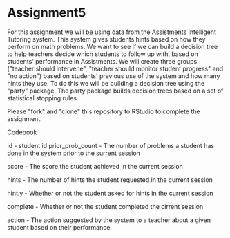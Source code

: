 # Assignment5

For this assignment we will be using data from the Assistments Intelligent Tutoring system. This system gives students hints based on how they perform on math problems. We want to see if we can build a decision tree to help teachers decide which students to follow up with, based on students' performance in Assistments. We will create three groups ("teacher should intervene", "teacher should monitor student progress" and "no action") based on students' previous use of the system and how many hints they use. To do this we will be building a decision tree using the "party" package. The party package builds decision trees based on a set of statistical stopping rules.

Please "fork" and "clone" this repository to RStudio to complete the assignment.

Codebook

id - student id prior_prob_count - The number of problems a student has done in the system prior to the surrent session

score - The score the student achieved in the current session

hints - The number of hints the student requested in the current session

hint.y - Whether or not the student asked for hints in the current session

complete - Whether or not the student completed the cirrent session

action - The action suggested by the system to a teacher about a given student based on their performance
